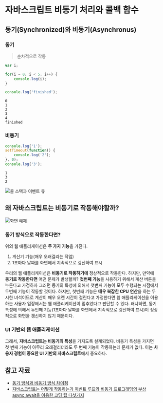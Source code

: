 # 자바스크립트 비동기 처리와 콜백 함수

## 동기(Synchronized)와 비동기(Asynchronus)

### 동기

> 순차적으로 작동

```javascript
var i;

for(i = 0; i < 5; i++) {
    console.log(i);
}

console.log('finished');
```

```
0
1
2
3
4
finished
```

### 비동기

```javascript
console.log('1');
setTimeout(function() {
    console.log('2');
}, 0);  
console.log('3');
```

```
1
3
2
```

![콜 스택과 이벤트 큐](https://user-images.githubusercontent.com/27342882/48203541-1cfc2700-e3ab-11e8-9bf2-56ccdc3ca0b2.JPG)

## 왜 자바스크립트는 비동기로 작동해야할까?

![화면 예제](https://user-images.githubusercontent.com/27342882/48203525-12419200-e3ab-11e8-9844-d22a208313fe.JPG)

### 동기 방식으로 작동한다면?

위의 웹 애플리케이션은 **두 가지 기능**을 가진다.

1. 계산기 기능(매우 오래걸리는 작업)
2. 1초마다 날짜를 화면에서 지속적으로 갱신하여 표시

우리의 웹 애플리케이션은 **비동기로 작동하기에** 정상적으로 작동한다. 하지만, 만약에 **동기로 작동한다면** 어떤 문제가 발생할까? **첫번째 기능**을 사용하기 위해서 계산 버튼을 누른다고 가정하자 그러면 동기의 특성에 의해서 첫번째 기능이 모두 수행되는 시점에서 두번째 기능이 작동할 것이다. 하지만, 첫번째 기능은 **매우 복잡한 CPU 연산**을 하는 무시한 녀석이므로 계산이 매우 오랜 시간이 걸린다고 가정한다면 웹 애플리케이션을 이용하는 사용자 입장에서는 웹 애플리케이션이 멈추었다고 판단할 수 있다. 왜냐하면, 동기 특성에 의해서 두번째 기능(1초마다 날짜를 화면에서 지속적으로 갱신하여 표시)이 정상적으로 화면을 갱신하지 않기 때문이다.

### UI 기반의 웹 애플리케이션

그래서, **자바스크립트는 비동기의 특성**을 가지도록 설계되었다. 비동기 특성을 가지면 첫 번째 기능이 아무리 오래걸리더라도 두 번째 기능이 작동하는데 문제가 없다. 이는 **사용자 경험이 중요한 UI 기반의 자바스크립트**에서 중요하다.

## 참고 자료

- [동기 방식과 비동기 방식 차이점](http://itzone.tistory.com/360)
- [자바스크립트는 어떻게 작동하는가 이벤트 루프와 비동기 프로그래밍의 부상 async await을 이용한 코딩 팁 다섯가지](https://engineering.huiseoul.com/%EC%9E%90%EB%B0%94%EC%8A%A4%ED%81%AC%EB%A6%BD%ED%8A%B8%EB%8A%94-%EC%96%B4%EB%96%BB%EA%B2%8C-%EC%9E%91%EB%8F%99%ED%95%98%EB%8A%94%EA%B0%80-%EC%9D%B4%EB%B2%A4%ED%8A%B8-%EB%A3%A8%ED%94%84%EC%99%80-%EB%B9%84%EB%8F%99%EA%B8%B0-%ED%94%84%EB%A1%9C%EA%B7%B8%EB%9E%98%EB%B0%8D%EC%9D%98-%EB%B6%80%EC%83%81-async-await%EC%9D%84-%EC%9D%B4%EC%9A%A9%ED%95%9C-%EC%BD%94%EB%94%A9-%ED%8C%81-%EB%8B%A4%EC%84%AF-%EA%B0%80%EC%A7%80-df65ffb4e7e)